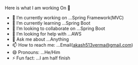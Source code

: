 Here is what I am working On 👋


- 🔭 I’m currently working on ...Spring Framework(MVC)
- 🌱 I’m currently learning ...Spring Boot
- 👯 I’m looking to collaborate on ...Spring Boot
- 🤔 I’m looking for help with ...AWS
- 💬 Ask me about ...Anything
- 📫 How to reach me: ...Email(akash513verma@gmail.com)
- 😄 Pronouns: ...He/Him
- ⚡ Fun fact: ...I am half finish
